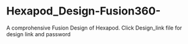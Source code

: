 # Hexapod_Design-Fusion360-
A comprohensive Fusion Design of Hexapod.
 Click Design_link file for design link and password

